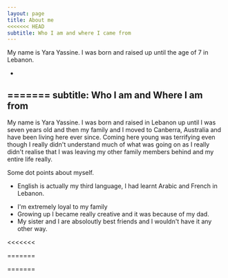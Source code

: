 ```yaml
---
layout: page
title: About me
<<<<<<< HEAD
subtitle: Who I am and where I came from
---
```


My name is Yara Yassine. I was born and raised up until the age of 7 in Lebanon.

- 
=======
subtitle: Who I am and Where I am from
---

My name is Yara Yassine. I was born and raised in Lebanon up until I was seven years old and then my family and I moved to Canberra, Australia and have been living here ever since. Coming here young was terrifying even though I really didn't understand much of what was going on as I really didn't realise that I was leaving my other family members behind and my entire life really.

Some dot points about myself. 

- English is actually my third language, I had learnt Arabic and French in Lebanon.
>>>>>>> 
- I'm extremely loyal to my family
- Growing up I became really creative and it was because of my dad. 
- My sister and I are absoloutly best friends and I wouldn't have it any other way. 

<<<<<<<

=======
>>>>>>> 



=======

